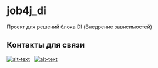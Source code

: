# job4j_di
Проект для решений блока DI (Внедрение зависимостей)

## Контакты для связи
[![alt-text](https://img.shields.io/badge/-telegram-grey?style=flat&logo=telegram&logoColor=white)](https://t.me/)&nbsp;&nbsp;
[![alt-text](https://img.shields.io/badge/@%20email-005FED?style=flat&logo=mail&logoColor=white)](mailto:marteck7@gmail.com)&nbsp;&nbsp;